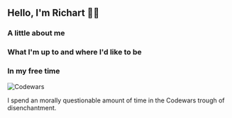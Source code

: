 ## Hello, I'm Richart 👋🏻

### A little about me

### What I'm up to and where I'd like to be

### In my free time

![Codewars](https://www.codewars.com/users/richardlambert/badges/large)

I spend an morally questionable amount of time in the Codewars trough of disenchantment.
